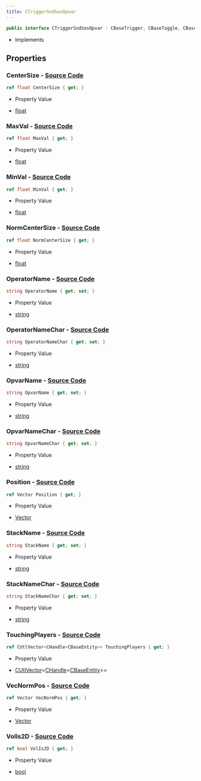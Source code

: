 ```yaml
---
title: CTriggerSndSosOpvar
---
```


```csharp
public interface CTriggerSndSosOpvar : CBaseTrigger, CBaseToggle, CBaseModelEntity, CBaseEntity, CEntityInstance, ISchemaClass<CEntityInstance>, ISchemaClass<CBaseEntity>, ISchemaClass<CBaseModelEntity>, ISchemaClass<CBaseToggle>, ISchemaClass<CBaseTrigger>, ISchemaClass<CTriggerSndSosOpvar>, ISchemaField, ISchemaClass, INativeHandle
```

- Implements

## Properties

### **CenterSize** - [Source Code](https://github.com/swiftly-solution/swiftlys2/blob/main/managed/src/SwiftlyS2.Generated/Schemas/Interfaces/CTriggerSndSosOpvar.cs#L20)

```csharp
ref float CenterSize { get; }
```

- Property Value

- [float](https://learn.microsoft.com/dotnet/api/system.single)

### **MaxVal** - [Source Code](https://github.com/swiftly-solution/swiftlys2/blob/main/managed/src/SwiftlyS2.Generated/Schemas/Interfaces/CTriggerSndSosOpvar.cs#L24)

```csharp
ref float MaxVal { get; }
```

- Property Value

- [float](https://learn.microsoft.com/dotnet/api/system.single)

### **MinVal** - [Source Code](https://github.com/swiftly-solution/swiftlys2/blob/main/managed/src/SwiftlyS2.Generated/Schemas/Interfaces/CTriggerSndSosOpvar.cs#L22)

```csharp
ref float MinVal { get; }
```

- Property Value

- [float](https://learn.microsoft.com/dotnet/api/system.single)

### **NormCenterSize** - [Source Code](https://github.com/swiftly-solution/swiftlys2/blob/main/managed/src/SwiftlyS2.Generated/Schemas/Interfaces/CTriggerSndSosOpvar.cs#L42)

```csharp
ref float NormCenterSize { get; }
```

- Property Value

- [float](https://learn.microsoft.com/dotnet/api/system.single)

### **OperatorName** - [Source Code](https://github.com/swiftly-solution/swiftlys2/blob/main/managed/src/SwiftlyS2.Generated/Schemas/Interfaces/CTriggerSndSosOpvar.cs#L30)

```csharp
string OperatorName { get; set; }
```

- Property Value

- [string](https://learn.microsoft.com/dotnet/api/system.string)

### **OperatorNameChar** - [Source Code](https://github.com/swiftly-solution/swiftlys2/blob/main/managed/src/SwiftlyS2.Generated/Schemas/Interfaces/CTriggerSndSosOpvar.cs#L38)

```csharp
string OperatorNameChar { get; set; }
```

- Property Value

- [string](https://learn.microsoft.com/dotnet/api/system.string)

### **OpvarName** - [Source Code](https://github.com/swiftly-solution/swiftlys2/blob/main/managed/src/SwiftlyS2.Generated/Schemas/Interfaces/CTriggerSndSosOpvar.cs#L26)

```csharp
string OpvarName { get; set; }
```

- Property Value

- [string](https://learn.microsoft.com/dotnet/api/system.string)

### **OpvarNameChar** - [Source Code](https://github.com/swiftly-solution/swiftlys2/blob/main/managed/src/SwiftlyS2.Generated/Schemas/Interfaces/CTriggerSndSosOpvar.cs#L34)

```csharp
string OpvarNameChar { get; set; }
```

- Property Value

- [string](https://learn.microsoft.com/dotnet/api/system.string)

### **Position** - [Source Code](https://github.com/swiftly-solution/swiftlys2/blob/main/managed/src/SwiftlyS2.Generated/Schemas/Interfaces/CTriggerSndSosOpvar.cs#L18)

```csharp
ref Vector Position { get; }
```

- Property Value

- [Vector](/docs/api/shared/natives/vector)

### **StackName** - [Source Code](https://github.com/swiftly-solution/swiftlys2/blob/main/managed/src/SwiftlyS2.Generated/Schemas/Interfaces/CTriggerSndSosOpvar.cs#L28)

```csharp
string StackName { get; set; }
```

- Property Value

- [string](https://learn.microsoft.com/dotnet/api/system.string)

### **StackNameChar** - [Source Code](https://github.com/swiftly-solution/swiftlys2/blob/main/managed/src/SwiftlyS2.Generated/Schemas/Interfaces/CTriggerSndSosOpvar.cs#L36)

```csharp
string StackNameChar { get; set; }
```

- Property Value

- [string](https://learn.microsoft.com/dotnet/api/system.string)

### **TouchingPlayers** - [Source Code](https://github.com/swiftly-solution/swiftlys2/blob/main/managed/src/SwiftlyS2.Generated/Schemas/Interfaces/CTriggerSndSosOpvar.cs#L16)

```csharp
ref CUtlVector<CHandle<CBaseEntity>> TouchingPlayers { get; }
```

- Property Value

- [CUtlVector](/docs/api/-1)<[CHandle](/docs/api/shared/natives/chandle-1)<[CBaseEntity](/docs/api/shared/schemadefinitions/cbaseentity)>>

### **VecNormPos** - [Source Code](https://github.com/swiftly-solution/swiftlys2/blob/main/managed/src/SwiftlyS2.Generated/Schemas/Interfaces/CTriggerSndSosOpvar.cs#L40)

```csharp
ref Vector VecNormPos { get; }
```

- Property Value

- [Vector](/docs/api/shared/natives/vector)

### **VolIs2D** - [Source Code](https://github.com/swiftly-solution/swiftlys2/blob/main/managed/src/SwiftlyS2.Generated/Schemas/Interfaces/CTriggerSndSosOpvar.cs#L32)

```csharp
ref bool VolIs2D { get; }
```

- Property Value

- [bool](https://learn.microsoft.com/dotnet/api/system.boolean)

